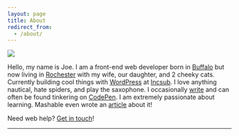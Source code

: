 ```yaml
---
layout: page
title: About
redirect_from:
  - /about/
---
```


<img src="{{ site.baseurl }}/assets/img/real-money-bw.jpg">

Hello, my name is Joe. I am a front-end web developer born in [Buffalo](https://en.wikipedia.org/wiki/Buffalo,_New_York) but now living in [Rochester](https://en.wikipedia.org/wiki/Rochester,_New_York) with my wife, our daughter, and 2 cheeky cats. Currently building cool things with [WordPress](https://wordpress.org) at [Incsub](http://incsub.com). I love anything nautical, hate spiders, and play the saxophone. I occasionally [write](/archive) and can often be found tinkering on [CodePen](https://codepen.io). I am extremely passionate about learning. Mashable even wrote an [article](http://mashable.com/2015/01/11/teach-yourself-programming/) about it!

Need web help? [Get in touch](mailto:hello@josephfus.co)!

-----
